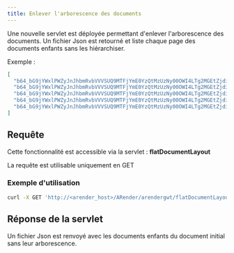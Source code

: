 ```yaml
---
title: Enlever l'arborescence des documents
---
```


Une nouvelle servlet est déployée permettant d'enlever l'arborescence des documents.
Un fichier Json est retourné et liste chaque page des documents enfants sans les hiérarchiser. 

Exemple : 
``` json
[
  "b64_bG9jYWxlPWZyJnJhbmRvbVVVSUQ9MTFjYmE0YzQtMzUzNy00OWI4LTg2MGEtZjdiNjU4NzU3MjJj/1/1/1/1|0|612.0",
  "b64_bG9jYWxlPWZyJnJhbmRvbVVVSUQ9MTFjYmE0YzQtMzUzNy00OWI4LTg2MGEtZjdiNjU4NzU3MjJj/1/1/1/2|0|612.0",
  "b64_bG9jYWxlPWZyJnJhbmRvbVVVSUQ9MTFjYmE0YzQtMzUzNy00OWI4LTg2MGEtZjdiNjU4NzU3MjJj/1/2|0|612.0",
  "b64_bG9jYWxlPWZyJnJhbmRvbVVVSUQ9MTFjYmE0YzQtMzUzNy00OWI4LTg2MGEtZjdiNjU4NzU3MjJj/1/3|0|841.0",
  "b64_bG9jYWxlPWZyJnJhbmRvbVVVSUQ9MTFjYmE0YzQtMzUzNy00OWI4LTg2MGEtZjdiNjU4NzU3MjJj/1/3|1|595.0"
]
```



## Requête 

Cette fonctionnalité est accessible via la servlet : **flatDocumentLayout**

La requête est utilisable uniquement en GET


### Exemple d'utilisation

``` bash
curl -X GET 'http://<arender_host>/ARender/arendergwt/flatDocumentLayout?uuid=docuuid'
```


## Réponse de la servlet

Un fichier Json est renvoyé avec les documents enfants du document initial sans leur arborescence.
